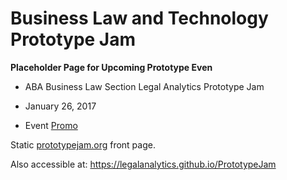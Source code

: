 # Business Law and Technology Prototype Jam

**Placeholder Page for Upcoming Prototype Even**


* ABA Business Law Section Legal Analytics Prototype Jam

* January 26, 2017

* Event [Promo](http://prototypejam.org/promo.html)


Static [prototypejam.org](http://prototypejam.org) front page. 

Also accessible at: https://legalanalytics.github.io/PrototypeJam

